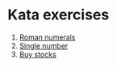 # Kata exercises

 1. [Roman numerals](roman_numbers/description.md)
 2. [Single number](single_number/description.md)
 3. [Buy stocks](buy_stocks/description.md)